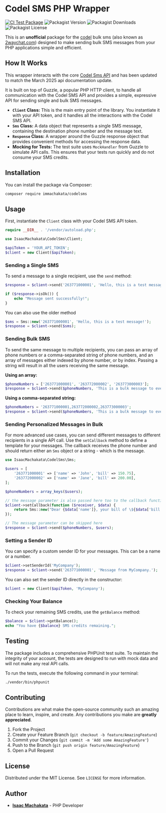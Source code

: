 # Codel SMS PHP Wrapper

[![CI Test Package](https://github.com/im-machakata/codels-sms/actions/workflows/ci-test.yml/badge.svg)](https://github.com/im-machakata/codels-sms/actions/workflows/ci-test.yml) 
![Packagist Version](https://img.shields.io/packagist/v/immachakata/codelsms)
![Packagist Downloads](https://img.shields.io/packagist/dt/immachakata/codelsms)
![Packagist License](https://img.shields.io/packagist/l/immachakata/codelsms)

This is an **unofficial** package for the [codel](https://sms.codel.tech) bulk sms (also known as [2waychat.com](https://2waychat.com)) designed to make sending bulk SMS messages from your PHP applications simple and efficient. 

## How It Works

This wrapper interacts with the core [Codel Sms API](https://2waychat.com) and has been updated to match the March 2025 api documentation update.

It is built on top of Guzzle, a popular PHP HTTP client, to handle all communication with the Codel SMS API and provides a simple, expressive API for sending single and bulk SMS messages.

- **`Client` Class:** This is the main entry point of the library. You instantiate it with your API token, and it handles all the interactions with the Codel SMS API.
- **`Sms` Class:** A data object that represents a single SMS message, containing the destination phone number and the message text.
- **`Response` Class:** A wrapper around the Guzzle response object that provides convenient methods for accessing the response data.
- **Mocking for Tests:** The test suite uses `MockHandler` from Guzzle to simulate API calls. This ensures that your tests run quickly and do not consume your SMS credits.

## Installation

You can install the package via Composer:

```bash
composer require immachakata/codelsms
```

## Usage

First, instantiate the `Client` class with your Codel SMS API token.

```php
require __DIR__ . '/vendor/autoload.php';

use IsaacMachakata\CodelSms\Client;

$apiToken = 'YOUR_API_TOKEN';
$client = new Client($apiToken);
```

### Sending a Single SMS

To send a message to a single recipient, use the `send` method:

```php
$response = $client->send('263771000001', 'Hello, this is a test message!');

if ($response->isOk()) {
    echo "Message sent successfully!";
}
```
You can also use the older method

```php
$sms = Sms::new('263771000001', 'Hello, this is a test message!');
$response = $client->send($sms); 
```

### Sending Bulk SMS

To send the same message to multiple recipients, you can pass an array of phone numbers or a comma-separated string of phone numbers, and an array of messages either indexed by phone number, or by index. Passing a string will result in all the users receiving the same message.

**Using an array:**
```php
$phoneNumbers = ['263771000001', '263772000002', '263773000003'];
$response = $client->send($phoneNumbers, 'This is a bulk message to everyone.');
```

**Using a comma-separated string:**
```php
$phoneNumbers = '263771000001,263772000002,263773000003';
$response = $client->send($phoneNumbers, 'This is a bulk message to everyone.');
```

### Sending Personalized Messages in Bulk

For more advanced use cases, you can send different messages to different recipients in a single API call. Use the `setCallback` method to define a template for your messages. The callback receives the phone number and should return either an `Sms` object or a string - which is the message.

```php
use IsaacMachakata\CodelSms\Sms;

$users = [
    '263771000001' => ['name' => 'John', 'bill' => 150.75],
    '263772000002' => ['name' => 'Jane', 'bill' => 200.00],
];

$phoneNumbers = array_keys($users);

// the message parameter is also passed here too to the callback function
$client->setCallback(function ($receiver, $data) {
    return Sms::new("Dear {$data['name']}, your bill of \${$data['bill']} is due.");
});

// The message parameter can be skipped here
$response = $client->send($phoneNumbers, $users); 
```

### Setting a Sender ID

You can specify a custom sender ID for your messages. This can be a name or a number.

```php
$client->setSenderId('MyCompany');
$response = $client->send('263771000001', 'Message from MyCompany.');
```

You can also set the sender ID directly in the constructor:

```php
$client = new Client($apiToken, 'MyCompany');
```

### Checking Your Balance

To check your remaining SMS credits, use the `getBalance` method:

```php
$balance = $client->getBalance();
echo "You have {$balance} SMS credits remaining.";
```

## Testing

The package includes a comprehensive PHPUnit test suite. To maintain the integrity of your account, the tests are designed to run with mock data and will not make any real API calls.

To run the tests, execute the following command in your terminal:

```bash
./vendor/bin/phpunit
```

## Contributing

Contributions are what make the open-source community such an amazing place to learn, inspire, and create. Any contributions you make are **greatly appreciated**.

1.  Fork the Project
2.  Create your Feature Branch (`git checkout -b feature/AmazingFeature`)
3.  Commit your Changes (`git commit -m 'Add some AmazingFeature'`)
4.  Push to the Branch (`git push origin feature/AmazingFeature`)
5.  Open a Pull Request

## License

Distributed under the MIT License. See `LICENSE` for more information.

## Author

- **[Isaac Machakata](https://github.com/im-machakata)** - PHP Developer
